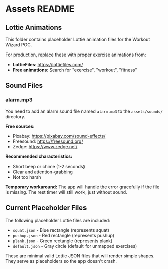 # Assets README

## Lottie Animations

This folder contains placeholder Lottie animation files for the Workout Wizard POC. 

For production, replace these with proper exercise animations from:
- **LottieFiles**: https://lottiefiles.com/
- **Free animations**: Search for "exercise", "workout", "fitness"

## Sound Files

### alarm.mp3
You need to add an alarm sound file named `alarm.mp3` to the `assets/sounds/` directory.

**Free sources:**
- Pixabay: https://pixabay.com/sound-effects/
- Freesound: https://freesound.org/
- Zedge: https://www.zedge.net/

**Recommended characteristics:**
- Short beep or chime (1-2 seconds)
- Clear and attention-grabbing
- Not too harsh

**Temporary workaround:**
The app will handle the error gracefully if the file is missing. The rest timer will still work, just without sound.

## Current Placeholder Files

The following placeholder Lottie files are included:
- `squat.json` - Blue rectangle (represents squat)
- `pushup.json` - Red rectangle (represents pushup)  
- `plank.json` - Green rectangle (represents plank)
- `default.json` - Gray circle (default for unmapped exercises)

These are minimal valid Lottie JSON files that will render simple shapes. They serve as placeholders so the app doesn't crash.
